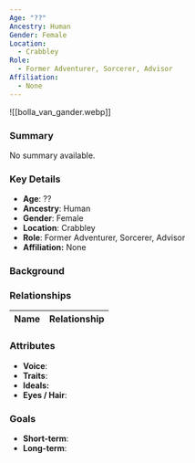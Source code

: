 ```yaml
---
Age: "??"
Ancestry: Human
Gender: Female
Location:
  - Crabbley
Role:
  - Former Adventurer, Sorcerer, Advisor
Affiliation:
  - None
---
```


![[bolla_van_gander.webp]]
### Summary
No summary available.

### Key Details
- **Age**: ??
- **Ancestry**: Human
- **Gender**: Female
- **Location**: Crabbley
- **Role**: Former Adventurer, Sorcerer, Advisor
- **Affiliation:** None

### Background


### Relationships

| Name  | Relationship |
| ----- | ------------ |

### Attributes
- **Voice**:
- **Traits**:  
- **Ideals:**
- **Eyes / Hair**:  

### Goals
- **Short-term**:  
- **Long-term**:  
